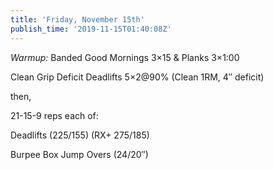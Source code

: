 ```yaml
---
title: 'Friday, November 15th'
publish_time: '2019-11-15T01:40:08Z'
---
```


*Warmup:* Banded Good Mornings 3×15 & Planks 3×1:00

Clean Grip Deficit Deadlifts 5×2\@90% (Clean 1RM, 4″ deficit)

then,

21-15-9 reps each of:

Deadlifts (225/155) (RX+ 275/185)

Burpee Box Jump Overs (24/20″)
